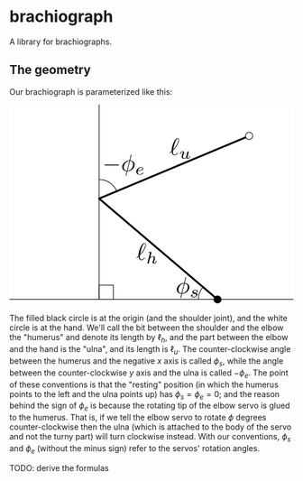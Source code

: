 # brachiograph

A library for brachiographs.

## The geometry

Our brachiograph is parameterized like this:

![A drawing of brachiograph geometry](./drawing.svg)

The filled black circle is at the origin (and the shoulder joint), and the white circle is at the hand.
We'll call the bit between the shoulder and the elbow the "humerus" and denote its length by $\ell_h$,
and the part between the elbow and the hand is the "ulna", and its length is $\ell_u$.
The counter-clockwise angle between the humerus and the negative $x$ axis is called $\phi_s$, while the angle between
the counter-clockwise $y$ axis and the ulna is called $-\phi_e$.
The point of these conventions is that the "resting" position (in which the humerus points to the left and the ulna points up)
has $\phi_s = \phi_e = 0$; and the reason behind the sign of $\phi_e$ is because the rotating tip of the elbow servo is
glued to the humerus. That is, if we tell the elbow servo to rotate $\phi$ degrees counter-clockwise then the ulna (which
is attached to the body of the servo and not the turny part) will turn clockwise instead. With our conventions,
$\phi_s$ and $\phi_e$ (without the minus sign) refer to the servos' rotation angles.

TODO: derive the formulas

